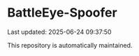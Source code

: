 # BattleEye-Spoofer

Last updated: 2025-06-24 09:37:50

This repository is automatically maintained.

